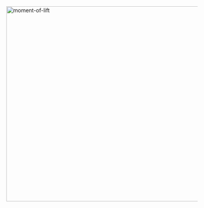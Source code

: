<img width="512" alt="moment-of-lift" src="https://user-images.githubusercontent.com/109067024/193276231-8944d4c9-a6cf-4303-8a4e-544cc56a9248.png">
